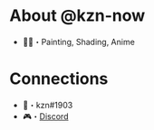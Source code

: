 # About @kzn-now
- 👩‍🎨・Painting, Shading, Anime

# Connections
- 💫・kzn#1903
- 🎮・[Discord](https://anify.gq/)
